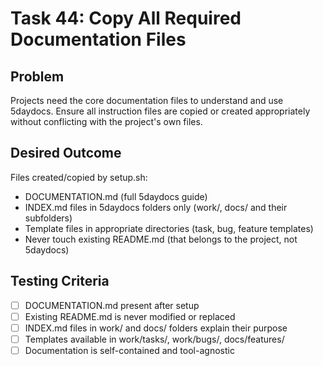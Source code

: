 # Task 44: Copy All Required Documentation Files

## Problem
Projects need the core documentation files to understand and use 5daydocs. Ensure all instruction files are copied or created appropriately without conflicting with the project's own files.

## Desired Outcome
Files created/copied by setup.sh:
- DOCUMENTATION.md (full 5daydocs guide)
- INDEX.md files in 5daydocs folders only (work/, docs/ and their subfolders)
- Template files in appropriate directories (task, bug, feature templates)
- Never touch existing README.md (that belongs to the project, not 5daydocs)

## Testing Criteria
- [ ] DOCUMENTATION.md present after setup
- [ ] Existing README.md is never modified or replaced
- [ ] INDEX.md files in work/ and docs/ folders explain their purpose
- [ ] Templates available in work/tasks/, work/bugs/, docs/features/
- [ ] Documentation is self-contained and tool-agnostic